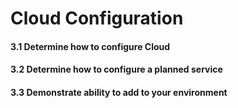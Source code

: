 # Cloud Configuration

#### 3.1 Determine how to configure Cloud

#### 3.2 Determine how to configure a planned service

#### 3.3 Demonstrate ability to add to your environment
